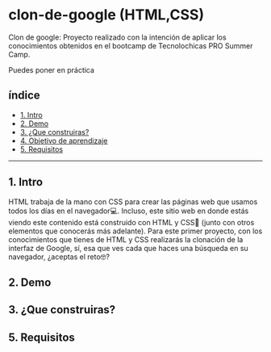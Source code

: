 # clon-de-google (HTML,CSS)

Clon de google: Proyecto realizado con la intención de aplicar los conocimientos obtenidos en el bootcamp de Tecnolochicas PRO Summer Camp.

Puedes poner en práctica 

## índice

* [1. Intro](url)
* [2. Demo](url)
* [3. ¿Que construiras?](url)
* [4. Objetivo de aprendizaje](url)
* [5. Requisitos](url)

***

## 1. Intro

HTML trabaja de la mano con CSS para crear las páginas web que usamos todos los días en el navegador💻. Incluso, este sitio web en donde estás viendo este contenido está construido con HTML y CSS🤯 (junto con otros elementos que conocerás más adelante). Para este primer proyecto, con los conocimientos que tienes de HTML y CSS realizarás la clonación de la interfaz de Google, sí, esa que ves cada que haces una búsqueda en su navegador, ¿aceptas el reto🤓?

## 2. Demo

## 3. ¿Que construiras?

## 5. Requisitos
